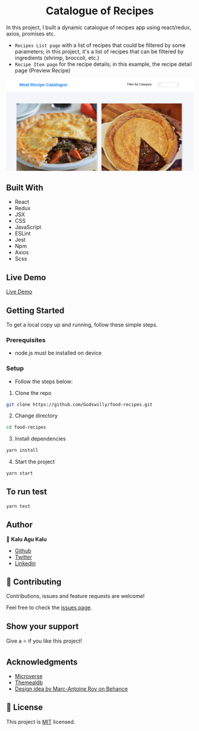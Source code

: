 <h1 align="center">Catalogue of Recipes</h1>

> 
In this project, I built a dynamic catalogue of recipes app using react/redux, axios, promises etc.
- `Recipes List page` with a list of recipes that could be filtered by some parameters; in this project, it's a list of recipes that can be filtered by ingredients (shrimp, broccoli, etc.)
- `Recipe Item page` for the recipe details; in this example, the recipe detail page (Preview Recipe)

![screenshot](./src/assets/images/meal.png)

## Built With

- React
- Redux
- JSX
- CSS
- JavaScript
- ESLint
- Jest
- Npm
- Axios
- Scss

## Live Demo
[Live Demo](https://fervent-perlman-8ae569.netlify.app/)

## Getting Started

To get a local copy up and running, follow these simple steps.

### Prerequisites

- node.js must be installed on device

### Setup

- Follow the steps below:

1. Clone the repo

```sh
git clone https://github.com/Godswilly/food-recipes.git
```
2. Change directory 
```sh
cd food-recipes
```

3. Install dependencies

```sh
yarn install
```

4. Start the project

```sh
yarn start
```

## To run test
```sh
yarn test
```

## Author

👤 **Kalu Agu Kalu**

- [Github](https://github.com/Godswilly)
- [Twitter](https://twitter.com/KaluAguKalu17)
- [Linkedin](https://www.linkedin.com/in/kalu-agu-kalu/)

## 🤝 Contributing

Contributions, issues and feature requests are welcome!

Feel free to check the [issues page](https://github.com/Godswilly/food-recipes/issues).

## Show your support

Give a ⭐️ if you like this project!

## Acknowledgments

- [Microverse](https://www.microverse.org/)
- <a href="https://www.themealdb.com/api.php" target="_blank">Themealdb</a>
- <a href="https://www.behance.net/gallery/11351281/NomNom" target="_blank">Design idea by Marc-Antoine Roy on Behance</a>

## 📝 License

This project is [MIT](lic.url) licensed.
